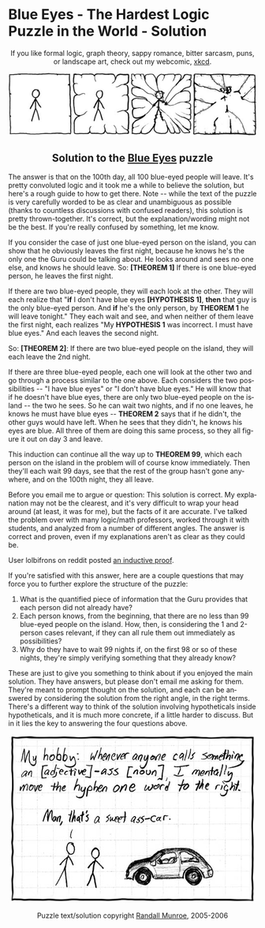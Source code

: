 <div dir="ltr" lang="en-US">

<!--
Markdown dialect: GitHub Flavored Markdown

SPDX-FileContributor: author: Randall Munroe | wikipedia_en:Randall_Munroe
SPDX-FileContributor: formatter: gabldotink | email:gabl@gabl.ink | github:gabldotink
SPDX-FileContributor: thanks: "some dude on the street in Boston named Joel"
SPDX-FileCopyrightText: Puzzle text/solution copyright Randall Munroe, 2005-2006
SPDX-FileName: ./xkcd/en/extra/solution/readme.md
SPDX-FileType: TEXT
SPDX-FileType: SOURCE
SPDX-LicenseConcluded: NONE
SPDX-License-Identifier: NONE

---
# ConTeXt
includesource: true
linkstyle:    'normal'
pdfa:         '3b'
urlstyle:     'normal'
# language
dir:          'ltr'
lang:         'en-US'
# metadata
author:       'Randall Munroe'
title:        'Blue Eyes - The Hardest Logic Puzzle in the World - Solution'
---
-->

# Blue Eyes - The Hardest Logic Puzzle in the World - Solution

<div align="center">

If you like formal logic, graph theory, sappy romance, bitter sarcasm, puns, or landscape art, check out my webcomic, [xkcd](https://www.xkcd.com/).

</div>

<div align="center">

[![](./image/01.jpg)](https://www.xkcd.com/)

</div>

<div align="center">

## Solution to the [Blue Eyes](https://www.xkcd.com/blue_eyes.html) puzzle

</div>

The answer is that on the 100th day, all 100 blue-eyed people will leave. It's pretty convoluted logic and it took me a while to believe the solution, but here's a rough guide to how to get there.  Note -- while the text of the puzzle is very carefully worded to be as clear and unambiguous as possible (thanks to countless discussions with confused readers), this solution is pretty thrown-together. It's correct, but the explanation/wording might not be the best. If you're really confused by something, let me know.

If you consider the case of just one blue-eyed person on the island, you can show that he obviously leaves the first night, because he knows he's the only one the Guru could be talking about. He looks around and sees no one else, and knows he should leave. So: **[THEOREM 1]** If there is one blue-eyed person, he leaves the first night.

If there are two blue-eyed people, they will each look at the other. They will each realize that "**if** I don't have blue eyes **[HYPOTHESIS 1]**, **then** that guy is the only blue-eyed person. And **if** he's the only person, by **THEOREM 1** he will leave tonight." They each wait and see, and when neither of them leave the first night, each realizes "My **HYPOTHESIS 1** was incorrect. I must have blue eyes." And each leaves the second night.

So: **[THEOREM 2]**: If there are two blue-eyed people on the island, they will each leave the 2nd night.

If there are three blue-eyed people, each one will look at the other two and go through a process similar to the one above. Each considers the two possibilities -- "I have blue eyes" or "I don't have blue eyes." He will know that if he doesn't have blue eyes, there are only two blue-eyed people on the island -- the two he sees. So he can wait two nights, and if no one leaves, he knows he must have blue eyes -- **THEOREM 2** says that if he didn't, the other guys would have left. When he sees that they didn't, he knows his eyes are blue. All three of them are doing this same process, so they all figure it out on day 3 and leave.

This induction can continue all the way up to **THEOREM 99**, which each person on the island in the problem will of course know immediately. Then they'll each wait 99 days, see that the rest of the group hasn't gone anywhere, and on the 100th night, they all leave.

Before you email me to argue or question: This solution is correct. My explanation may not be the clearest, and it's very difficult to wrap your head around (at least, it was for me), but the facts of it are accurate. I've talked the problem over with many logic/math professors, worked through it with students, and analyzed from a number of different angles. The answer is correct and proven, even if my explanations aren't as clear as they could be.

User lolbifrons on reddit posted [an inductive proof](https://www.reddit.com/r/AskReddit/comments/khhpl/reddit_what_is_your_favorite_riddle/c2kdlr6).

If you're satisfied with this answer, here are a couple questions that may force you to further explore the structure of the puzzle:

  1. What is the quantified piece of information that the Guru provides that each person did not already have?
  2. Each person knows, from the beginning, that there are no less than 99 blue-eyed people on the island. How, then, is considering the 1 and 2-person cases relevant, if they can all rule them out immediately as possibilities?
  3. Why do they have to wait 99 nights if, on the first 98 or so of these nights, they're simply verifying something that they already know?

These are just to give you something to think about if you enjoyed the main solution. They have answers, but please don't email me asking for them. They're meant to prompt thought on the solution, and each can be answered by considering the solution from the right angle, in the right terms. There's a different way to think of the solution involving hypotheticals inside hypotheticals, and it is much more concrete, if a little harder to discuss. But in it lies the key to answering the four questions above.

<div align="center">

[![](./image/02.jpg)](https://www.xkcd.com/)

</div>

<div align="center">

Puzzle text/solution copyright [Randall Munroe](https://www.xkcd.com/), 2005-2006

</div>

</div>
